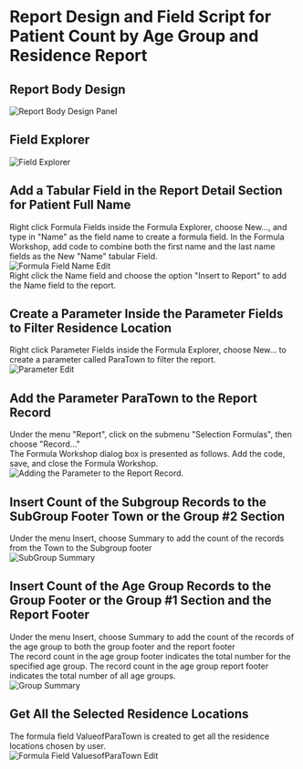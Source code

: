 # Report Design and Field Script for Patient Count by Age Group and Residence Report
## Report Body Design
![Report Body Design Panel](images\DesignPanel-AgeGroup.PNG)
## Field Explorer 
![Field Explorer](images\FieldExplorer-AgeGroup.PNG)
## Add a Tabular Field in the Report Detail Section for Patient Full Name
Right click Formula Fields inside the Formula Explorer, choose New..., and type in "Name" as the field name to create a formula field. In the Formula Workshop, add code to combine both the first name and the last name fields as the New "Name" tabular Field. <br>
![Formula Field Name Edit](images\FormulaField-Name.png)<br>
Right click the Name field and choose the option "Insert to Report" to add the Name field to the report.
## Create a Parameter Inside the Parameter Fields to Filter Residence Location  
Right click Parameter Fields inside the Formula Explorer, choose New... to create a parameter called ParaTown to filter the report. <br>
![Parameter Edit](images\EditParameterTown.png)
## Add the Parameter ParaTown to the Report Record
Under the menu "Report", click on the submenu "Selection Formulas", then choose "Record..." <br>
The Formula Workshop dialog box is presented as follows. Add the code, save, and close the Formula Workshop. <br>
![Adding the Parameter to the Report Record](images\RecordSelection.png).
## Insert Count of the Subgroup Records to the SubGroup Footer Town or the Group #2 Section
Under the menu Insert, choose Summary to add the count of the records from the Town to the Subgroup footer<br>
![SubGroup Summary](images\AddSubGroupCount.png)
## Insert Count of the Age Group Records to the Group Footer or the Group #1 Section and the Report Footer
Under the menu Insert, choose Summary to add the count of the records of the age group to both the group footer and the report footer<br>
The record count in the age group footer indicates the total number for the specified age group. The record count in the age group report footer indicates the total number of all age groups.<br>
![Group Summary](images\AddGroupCount.png)
## Get All the Selected Residence Locations 
The formula field ValueofParaTown is created to get all the residence locations chosen by user. <br>
![Formula Field ValuesofParaTown Edit](images\FormulaField-ValuesofParaTown.png)
